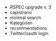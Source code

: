 * RSPEC upgrade v. 3
* capistrano
* minimal search
* Kategorien
* recommendations
* Twitter/oauth login


